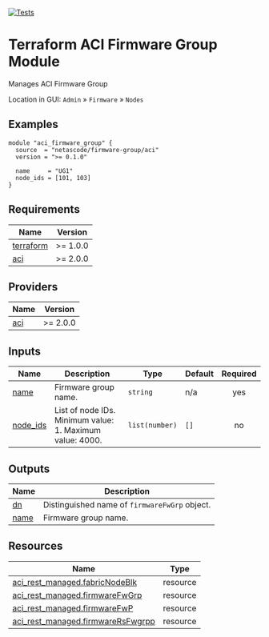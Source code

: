 <!-- BEGIN_TF_DOCS -->
[![Tests](https://github.com/netascode/terraform-aci-firmware-group/actions/workflows/test.yml/badge.svg)](https://github.com/netascode/terraform-aci-firmware-group/actions/workflows/test.yml)

# Terraform ACI Firmware Group Module

Manages ACI Firmware Group

Location in GUI:
`Admin` » `Firmware` » `Nodes`

## Examples

```hcl
module "aci_firmware_group" {
  source  = "netascode/firmware-group/aci"
  version = ">= 0.1.0"

  name     = "UG1"
  node_ids = [101, 103]
}
```

## Requirements

| Name | Version |
|------|---------|
| <a name="requirement_terraform"></a> [terraform](#requirement\_terraform) | >= 1.0.0 |
| <a name="requirement_aci"></a> [aci](#requirement\_aci) | >= 2.0.0 |

## Providers

| Name | Version |
|------|---------|
| <a name="provider_aci"></a> [aci](#provider\_aci) | >= 2.0.0 |

## Inputs

| Name | Description | Type | Default | Required |
|------|-------------|------|---------|:--------:|
| <a name="input_name"></a> [name](#input\_name) | Firmware group name. | `string` | n/a | yes |
| <a name="input_node_ids"></a> [node\_ids](#input\_node\_ids) | List of node IDs. Minimum value: 1. Maximum value: 4000. | `list(number)` | `[]` | no |

## Outputs

| Name | Description |
|------|-------------|
| <a name="output_dn"></a> [dn](#output\_dn) | Distinguished name of `firmwareFwGrp` object. |
| <a name="output_name"></a> [name](#output\_name) | Firmware group name. |

## Resources

| Name | Type |
|------|------|
| [aci_rest_managed.fabricNodeBlk](https://registry.terraform.io/providers/CiscoDevNet/aci/latest/docs/resources/rest_managed) | resource |
| [aci_rest_managed.firmwareFwGrp](https://registry.terraform.io/providers/CiscoDevNet/aci/latest/docs/resources/rest_managed) | resource |
| [aci_rest_managed.firmwareFwP](https://registry.terraform.io/providers/CiscoDevNet/aci/latest/docs/resources/rest_managed) | resource |
| [aci_rest_managed.firmwareRsFwgrpp](https://registry.terraform.io/providers/CiscoDevNet/aci/latest/docs/resources/rest_managed) | resource |
<!-- END_TF_DOCS -->